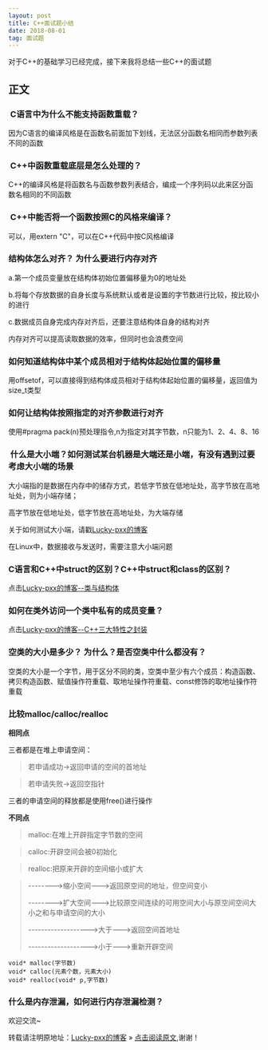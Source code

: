 ```yaml
---
layout: post
title: C++面试题小结
date: 2018-08-01
tag: 面试题
---  
```


对于C++的基础学习已经完成，接下来我将总结一些C++的面试题

## 正文

###  C语言中为什么不能支持函数重载？   

因为C语言的编译风格是在函数名前面加下划线，无法区分函数名相同而参数列表不同的函数 

###  C++中函数重载底层是怎么处理的？

C++的编译风格是将函数名与函数参数列表结合，编成一个序列码以此来区分函数名相同的不同函数

###  C++中能否将一个函数按照C的风格来编译？

可以，用extern "C"，可以在C++代码中按C风格编译

### 结构体怎么对齐？ 为什么要进行内存对齐  

a.第一个成员变量放在结构体初始位置偏移量为0的地址处

b.将每个存放数据的自身长度与系统默认或者是设置的字节数进行比较，按比较小的进行

c.数据成员自身完成内存对齐后，还要注意结构体自身的结构对齐

内存对齐可以提高读取数据的效率，但同时也会浪费空间

### 如何知道结构体中某个成员相对于结构体起始位置的偏移量 

用offsetof，可以直接得到结构体成员相对于结构体起始位置的偏移量，返回值为size_t类型

### 如何让结构体按照指定的对齐参数进行对齐 

使用#pragma pack(n)预处理指令,n为指定对其字节数，n只能为1、2、4、8、16

###  什么是大小端？如何测试某台机器是大端还是小端，有没有遇到过要考虑大小端的场景  

大小端指的是数据在内存中的储存方式，若低字节放在低地址处，高字节放在高地址处，则为小端存储；

高字节放在低地址处，低字节放在高地址处，为大端存储

关于如何测试大小端，请戳[Lucky-pxx的博客](http://www.bingoxin.top)

在Linux中，数据接收与发送时，需要注意大小端问题

### C语言和C++中struct的区别？C++中struct和class的区别？

点击[Lucky-pxx的博客--类与结构体](http://www.bingoxin.top/2018/07/%E7%B1%BB%E4%B8%8E%E7%BB%93%E6%9E%84%E4%BD%93/)

### 如何在类外访问一个类中私有的成员变量？

点击[Lucky-pxx的博客--C++三大特性之封装](http://www.bingoxin.top/2018/06/C++%E7%9A%84%E4%B8%89%E5%A4%A7%E7%89%B9%E6%80%A7%E4%B9%8B%E5%B0%81%E8%A3%85/)

### 空类的大小是多少？ 为什么？是否空类中什么都没有？

空类的大小是一个字节，用于区分不同的类，空类中至少有六个成员：构造函数、拷贝构造函数、赋值操作符重载、取地址操作符重载、const修饰的取地址操作符重载

### 比较malloc/calloc/realloc

**相同点**

三者都是在堆上申请空间：

>若申请成功->返回申请的空间的首地址

>若申请失败->返回空指针

三者的申请空间的释放都是使用free()进行操作

**不同点**

>malloc:在堆上开辟指定字节数的空间

>calloc:开辟空间会被0初始化

>realloc:把原来开辟的空间缩小或扩大

>-------->缩小空间--->返回原空间的地址，但空间变小
>    
>-------->扩大空间--->比较原空间连续的可用空间大小与原空间空间大小之和与申请空间的大小
>
>------------------->大于--->返回空间首地址
>
>------------------->小于--->重新开辟空间

	void* malloc(字节数)
	void* calloc(元素个数，元素大小)
	void* realloc(void* p,字节数)

### 什么是内存泄漏，如何进行内存泄漏检测？



欢迎交流~
  
转载请注明原地址：[Lucky-pxx的博客](http://www.bingoxin.top) » [点击阅读原文](http://www.bingoxin.top/2018/08/C++%E9%9D%A2%E8%AF%95%E9%A2%98%E5%B0%8F%E7%BB%93/),谢谢！